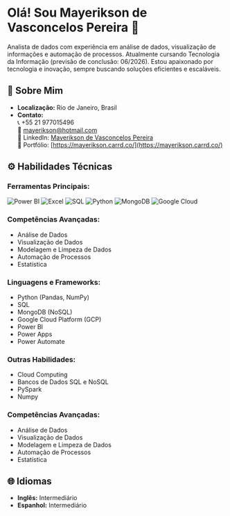 # Olá! Sou Mayerikson de Vasconcelos Pereira 🚀

 Analista de dados com experiência em análise de dados, visualização de informações e automação de processos. Atualmente cursando Tecnologia da Informação  (previsão de conclusão: 06/2026). Estou apaixonado por tecnologia e inovação, sempre buscando soluções eficientes e escaláveis.

## 📝 Sobre Mim

- **Localização:** Rio de Janeiro, Brasil  
- **Contato:**  
  📞 +55 21 977015496  
  📧 mayerikson@hotmail.com  
  🔗 LinkedIn: [Mayerikson de Vasconcelos Pereira](https://www.linkedin.com/in/mayerikson/)  
  💼 Portfólio: [https://mayerikson.carrd.co/](https://mayerikson.carrd.co/)



## ⚙️ Habilidades Técnicas

### Ferramentas Principais:
![Power BI](https://img.shields.io/badge/Power%20BI-F2C811?style=for-the-badge&logo=powerbi&logoColor=white)
![Excel](https://img.shields.io/badge/Microsoft_Excel-217346?style=for-the-badge&logo=microsoft-excel&logoColor=ffffff)
![SQL](https://img.shields.io/badge/SQL-025E8C?style=for-the-badge&logo=mysql&logoColor=white)
![Python](https://img.shields.io/badge/Python-3776AB?style=for-the-badge&logo=python&logoColor=white)
![MongoDB](https://img.shields.io/badge/MongoDB-4EA94B?style=for-the-badge&logo=mongodb&logoColor=white)
![Google Cloud](https://img.shields.io/badge/Google_Cloud-4285F4?style=for-the-badge&logo=google-cloud&logoColor=white)

### Competências Avançadas:
- Análise de Dados
- Visualização de Dados
- Modelagem e Limpeza de Dados
- Automação de Processos
- Estatística

### Linguagens e Frameworks:

- Python (Pandas, NumPy)
- SQL
- MongoDB (NoSQL)
- Google Cloud Platform (GCP)
- Power BI
- Power Apps
- Power Automate

### Outras Habilidades:
- Cloud Computing
- Bancos de Dados SQL e NoSQL
- PySpark
- Numpy

### Competências Avançadas:

- Análise de Dados
- Visualização de Dados
- Modelagem e Limpeza de Dados
- Automação de Processos
- Estatística




## 🌐 Idiomas
- **Inglês:** Intermediário
- **Espanhol:** Intermediário







